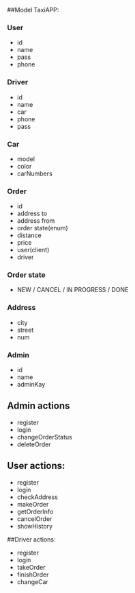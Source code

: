 ##Model TaxiAPP:
### User
* id
* name
* pass
* phone
### Driver
* id
* name
* car
* phone
* pass
### Car
* model
* color
* carNumbers
### Order
* id
* address to
* address from
* order state(enum)
* distance
* price
* user(client)
* driver
### Order state
* NEW / CANCEL / IN PROGRESS / DONE
### Address
* city
* street
* num

### Admin
* id
* name
* adminKay

## Admin actions
* register
* login
* changeOrderStatus
* deleteOrder


## User actions:
* register
* login
* checkAddress
* makeOrder
* getOrderInfo
* cancelOrder
* showHistory

##Driver actions:
* register
* login
* takeOrder
* finishOrder
* changeCar


